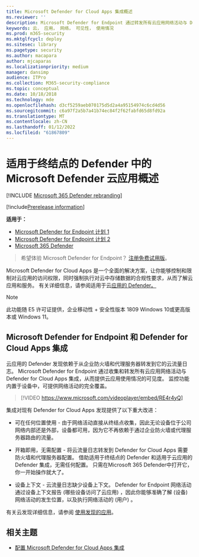 ```yaml
---
title: Microsoft Defender for Cloud Apps 集成概述
ms.reviewer: ''
description: Microsoft Defender for Endpoint 通过转发所有云应用网络活动与 Defender for Cloud Apps 集成。
keywords: 云， 应用， 网络， 可见性， 使用情况
ms.prod: m365-security
ms.mktglfcycl: deploy
ms.sitesec: library
ms.pagetype: security
ms.author: macapara
author: mjcaparas
ms.localizationpriority: medium
manager: dansimp
audience: ITPro
ms.collection: M365-security-compliance
ms.topic: conceptual
ms.date: 10/18/2018
ms.technology: mde
ms.openlocfilehash: d3cf5259aeb070175d5d2a4a95154974c6cd4d56
ms.sourcegitcommit: c6a97f2a5b7a41b74ec84f2f62fabfd65d8fd92a
ms.translationtype: MT
ms.contentlocale: zh-CN
ms.lasthandoff: 01/12/2022
ms.locfileid: "61867809"
---
```

# <a name="microsoft-defender-for-cloud-apps-in-defender-for-endpoint-overview"></a>适用于终结点的 Defender 中的 Microsoft Defender 云应用概述

[!INCLUDE [Microsoft 365 Defender rebranding](../../includes/microsoft-defender.md)]

[!include[Prerelease information](../../includes/prerelease.md)]

**适用于：**
- [Microsoft Defender for Endpoint 计划 1](https://go.microsoft.com/fwlink/p/?linkid=2154037)
- [Microsoft Defender for Endpoint 计划 2](https://go.microsoft.com/fwlink/p/?linkid=2154037)
- [Microsoft 365 Defender](https://go.microsoft.com/fwlink/?linkid=2118804)


> 希望体验 Microsoft Defender for Endpoint？ [注册免费试用版](https://signup.microsoft.com/create-account/signup?products=7f379fee-c4f9-4278-b0a1-e4c8c2fcdf7e&ru=https://aka.ms/MDEp2OpenTrial?ocid=docs-wdatp-exposedapis-abovefoldlink)。

Microsoft Defender for Cloud Apps 是一个全面的解决方案，让你能够控制和限制对云应用的访问权限，同时强制执行对云中存储数据的合规性要求，从而了解云应用和服务。 有关详细信息，请参阅适用于云[应用的 Defender。](/cloud-app-security/what-is-cloud-app-security)

> [!NOTE]
> 此功能随 E5 许可证提供，企业移动性 + 安全性[](https://www.microsoft.com/cloud-platform/enterprise-mobility-security)版本 1809 Windows 10或更高版本或 Windows 11。

## <a name="microsoft-defender-for-endpoint-and-defender-for-cloud-apps-integration"></a>Microsoft Defender for Endpoint 和 Defender for Cloud Apps 集成

云应用的 Defender 发现依赖于从企业防火墙和代理服务器转发到它的云流量日志。 Microsoft Defender for Endpoint 通过收集和转发所有云应用网络活动与 Defender for Cloud Apps 集成，从而提供云应用使用情况的可见度。 监控功能内置于设备中，可提供网络活动的完全覆盖。

> [!VIDEO https://www.microsoft.com/videoplayer/embed/RE4r4yQ]

集成对现有 Defender for Cloud Apps 发现提供了以下重大改进：

- 可在任何位置使用 - 由于网络活动直接从终结点收集，因此无论设备位于公司网络内部还是外部，设备都可用，因为它不再依赖于通过企业防火墙或代理服务器路由的流量。

- 开箱即用，无需配置 - 将云流量日志转发到 Defender for Cloud Apps 需要防火墙和代理服务器配置。 借助适用于终结点的 Defender 和适用于云应用的 Defender 集成，无需任何配置。 只需在Microsoft 365 Defender中打开它，你一开始操作就大了。

- 设备上下文 - 云流量日志缺少设备上下文。 Defender for Endpoint 网络活动通过设备上下文报告 (哪些设备访问了云应用) ，因此你能够准确了解 (设备) 网络活动的发生位置，以及执行网络活动的 (用户) 。

有关云发现详细信息，请参阅 [使用发现的应用](/cloud-app-security/discovered-apps)。

## <a name="related-topic"></a>相关主题

- [配置 Microsoft Defender for Cloud Apps 集成](microsoft-cloud-app-security-config.md)
